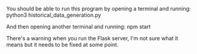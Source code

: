 You should be able to run this program by opening a terminal and running:
python3 historical_data_generation.py

And then opening another terminal and running:
npm start

There's a warning when you run the Flask server, I'm not sure what it means but it needs to be fixed at some point.
